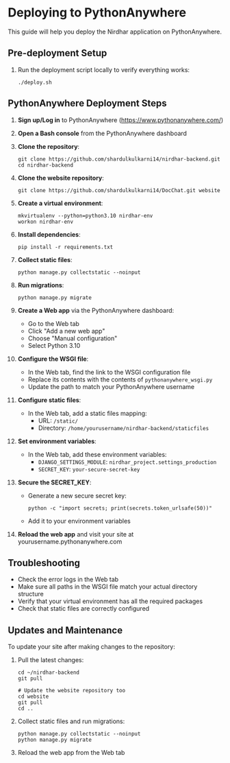 # Deploying to PythonAnywhere

This guide will help you deploy the Nirdhar application on PythonAnywhere.

## Pre-deployment Setup

1. Run the deployment script locally to verify everything works:
   ```
   ./deploy.sh
   ```

## PythonAnywhere Deployment Steps

1. **Sign up/Log in** to PythonAnywhere (https://www.pythonanywhere.com/)

2. **Open a Bash console** from the PythonAnywhere dashboard

3. **Clone the repository**:
   ```
   git clone https://github.com/shardulkulkarni14/nirdhar-backend.git
   cd nirdhar-backend
   ```

4. **Clone the website repository**:
   ```
   git clone https://github.com/shardulkulkarni14/DocChat.git website
   ```

5. **Create a virtual environment**:
   ```
   mkvirtualenv --python=python3.10 nirdhar-env
   workon nirdhar-env
   ```

6. **Install dependencies**:
   ```
   pip install -r requirements.txt
   ```

7. **Collect static files**:
   ```
   python manage.py collectstatic --noinput
   ```

8. **Run migrations**:
   ```
   python manage.py migrate
   ```

9. **Create a Web app** via the PythonAnywhere dashboard:
    - Go to the Web tab
    - Click "Add a new web app"
    - Choose "Manual configuration"
    - Select Python 3.10

10. **Configure the WSGI file**:
    - In the Web tab, find the link to the WSGI configuration file
    - Replace its contents with the contents of `pythonanywhere_wsgi.py`
    - Update the path to match your PythonAnywhere username

11. **Configure static files**:
    - In the Web tab, add a static files mapping:
      - URL: `/static/`
      - Directory: `/home/yourusername/nirdhar-backend/staticfiles`

12. **Set environment variables**:
    - In the Web tab, add these environment variables:
      - `DJANGO_SETTINGS_MODULE`: `nirdhar_project.settings_production`
      - `SECRET_KEY`: `your-secure-secret-key`

13. **Secure the SECRET_KEY**:
    - Generate a new secure secret key:
      ```
      python -c "import secrets; print(secrets.token_urlsafe(50))"
      ```
    - Add it to your environment variables

14. **Reload the web app** and visit your site at yourusername.pythonanywhere.com

## Troubleshooting

- Check the error logs in the Web tab
- Make sure all paths in the WSGI file match your actual directory structure
- Verify that your virtual environment has all the required packages
- Check that static files are correctly configured

## Updates and Maintenance

To update your site after making changes to the repository:

1. Pull the latest changes:
   ```
   cd ~/nirdhar-backend
   git pull
   
   # Update the website repository too
   cd website
   git pull
   cd ..
   ```

2. Collect static files and run migrations:
   ```
   python manage.py collectstatic --noinput
   python manage.py migrate
   ```

3. Reload the web app from the Web tab 
